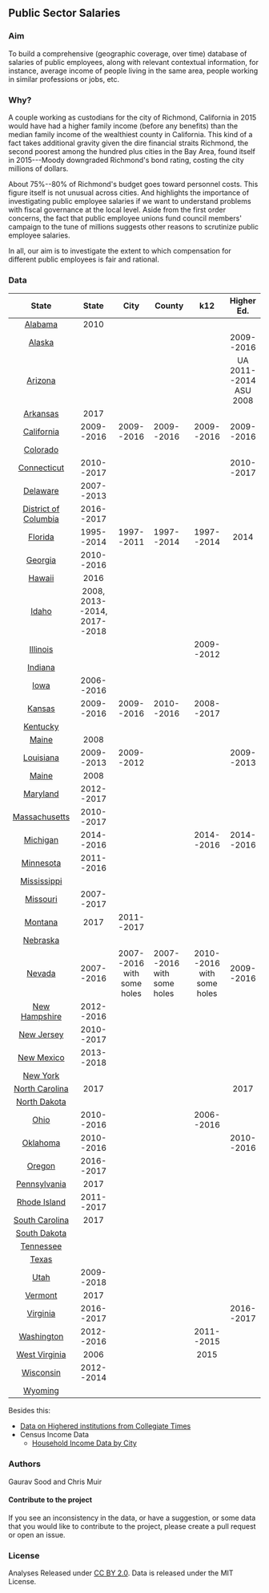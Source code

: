 ## Public Sector Salaries

### Aim 

To build a comprehensive (geographic coverage, over time) database of salaries of public employees, along with relevant contextual information, for instance, average income of people living in the same area, people working in similar professions or jobs, etc.  

### Why?

A couple working as custodians for the city of Richmond, California in 2015 would have had a higher family income (before any benefits) than the median family income of the wealthiest county in California. This kind of a fact takes additional gravity given the dire financial straits Richmond, the second poorest among the hundred plus cities in the Bay Area, found itself in 2015---Moody downgraded Richmond's bond rating, costing the city millions of dollars.  

About 75%--80% of Richmond's budget goes toward personnel costs. This figure itself is not unusual across cities. And highlights the importance of investigating public employee salaries if we want to understand problems with fiscal governance at the local level.  Aside from the first order concerns, the fact that public employee unions fund council members' campaign to the tune of millions suggests other reasons to scrutinize public employee salaries. 

In all, our aim is to investigate the extent to which compensation for different public employees is fair and rational.

### Data 

|                  State                   |      State       |            City            | County                     |            k12             |          Higher Ed.          |
| :--------------------------------------: | :--------------: | :------------------------: | -------------------------- | :------------------------: | :--------------------------: |
|              [Alabama](al/)              |       2010       |                            |                            |                            |                              |
|              [Alaska](ak/)               |                  |                            |                            |                            |          2009--2016          |
|              [Arizona](az/)              |                  |                            |                            |                            | UA 2011--2014<br /> ASU 2008 |
|             [Arkansas](ar/)              |       2017       |                            |                            |                            |                              |
| [California](https://github.com/public-salaries/ca_salaries) |    2009--2016    |         2009--2016         | 2009--2016                 |         2009--2016         |          2009--2016          |
|             [Colorado](co/)              |                  |                            |                            |                            |                              |
|            [Connecticut](ct/)            |    2010--2017    |                            |                            |                            |          2010--2017          |
|             [Delaware](de/)              |    2007--2013    |                            |                            |                            |                              |
|       [District of Columbia](dc/)        |    2016--2017    |                            |                            |                            |                              |
|              [Florida](fl/)              |    1995--2014    |         1997--2011         | 1997--2014                 |         1997--2014         |             2014             |
|              [Georgia](ga/)              |    2010--2016    |                            |                            |                            |                              |
|              [Hawaii](hi/)               |       2016       |                            |                            |                            |                              |
|               [Idaho](id/)               | 2008, 2013--2014, 2017--2018 |                            |                            |                            |                              |
|             [Illinois](il/)              |                  |                            |                            |         2009--2012         |                              |
| [Indiana](https://github.com/public-salaries/in_salaries) |                  |                            |                            |                            |                              |
|               [Iowa](ia/)                |    2006--2016    |                            |                            |                            |                              |
|              [Kansas](ks/)               |    2009--2016    |         2009--2016         | 2010--2016                 |         2008--2017         |                              |
|             [Kentucky](ky/)              |                  |                            |                            |                            |                              |
|               [Maine](me/)               |       2008       |                            |                            |                            |                              |
|             [Louisiana](la/)             |    2009--2013    |         2009--2012         |                            |                            |          2009--2013          |
|               [Maine](me/)               |       2008       |                            |                            |                            |                              |
|             [Maryland](md/)              |    2012--2017    |                            |                            |                            |                              |
|           [Massachusetts](ma/)           |    2010--2017    |                            |                            |                            |                              |
|             [Michigan](mi/)              |    2014--2016    |                            |                            |         2014--2016         |          2014--2016          |
|             [Minnesota](mn/)             |    2011--2016    |                            |                            |                            |                              |
|            [Mississippi](ms/)            |                  |                            |                            |                            |                              |
|             [Missouri](mo/)              |    2007--2017    |                            |                            |                            |                              |
|              [Montana](mt/)              |       2017       |         2011--2017         |                            |                            |                              |
|             [Nebraska](nb/)              |                  |                            |                            |                            |                              |
|              [Nevada](nv/)               |    2007--2016    | 2007--2016 with some holes | 2007--2016 with some holes | 2010--2016 with some holes |          2009--2016          |
|           [New Hampshire](nh/)           |    2012--2016    |                            |                            |                            |                              |
|            [New Jersey](nj/)             |    2010--2017    |                            |                            |                            |                              |
|            [New Mexico](nm/)             |    2013--2018    |                            |                            |                            |                              |
|             [New York](ny/)              |                  |                            |                            |                            |                              |
|          [North Carolina](nc/)           |       2017       |                            |                            |                            |             2017             |
|           [North Dakota](nd/)            |                  |                            |                            |                            |                              |
|               [Ohio](oh/)                |    2010--2016    |                            |                            |         2006--2016         |                              |
|             [Oklahoma](ok/)              |    2010--2016    |                            |                            |                            |          2010--2016          |
|              [Oregon](or/)               |    2016--2017    |                            |                            |                            |                              |
|           [Pennsylvania](pa/)            |       2017       |                            |                            |                            |                              |
|           [Rhode Island](ri/)            |    2011--2017    |                            |                            |                            |                              |
|          [South Carolina](sc/)           |       2017       |                            |                            |                            |                              |
|           [South Dakota](sd/)            |                  |                            |                            |                            |                              |
|             [Tennessee](tn/)             |                  |                            |                            |                            |                              |
|               [Texas](tx/)               |                  |                            |                            |                            |                              |
|               [Utah](ut/)                |    2009--2018    |                            |                            |                            |                              |
|              [Vermont](vt/)              |       2017       |                            |                            |                            |                              |
|             [Virginia](va/)              |    2016--2017    |                            |                            |                            |          2016--2017          |
|            [Washington](wa/)             |    2012--2016    |                            |                            |         2011--2015         |                              |
|           [West Virginia](wv/)           |       2006       |                            |                            |            2015            |                              |
|             [Wisconsin](wi/)             |    2012--2014    |                            |                            |                            |                              |
|              [Wyoming](wy/)              |                  |                            |                            |                            |                              |

Besides this: 

- [Data on Highered institutions from Collegiate Times](collegiate_times/)
- Census Income Data
  - [Household Income Data by City](census/hh_income_city.csv)


### Authors

Gaurav Sood and Chris Muir

#### Contribute to the project

If you see an inconsistency in the data, or have a suggestion, or some data that you would like to contribute to the project, please create a pull request or open an issue. 

### License

Analyses Released under [CC BY 2.0](https://creativecommons.org/licenses/by/2.0/). Data is released under the MIT License.